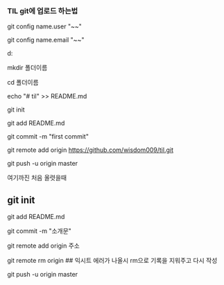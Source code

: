 ### TIL git에 업로드 하는법

git config name.user "~~"

git config name.email "~~"

d:

mkdir 폴더이름

cd 폴더이름

echo "# til" >> README.md

git init

git add README.md

git commit -m "first commit"

git remote add origin https://github.com/wisdom009/til.git

git push -u origin master

여기까진 처음 올렷을때

## git init

git add README.md

git commit -m "소개문"

git remote add origin  주소

git remote rm origin ## 익시트 에러가 나올시 rm으로 기록을 지워주고 다시 작성

git push -u origin master
